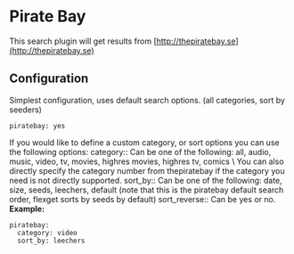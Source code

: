 # Pirate Bay

This search plugin will get results from [http://thepiratebay.se](http://thepiratebay.se)

## Configuration

Simplest configuration, uses default search options. (all categories, sort by seeders)
```
piratebay: yes
```
If you would like to define a custom category, or sort options you can use the following options:
 category::
 Can be one of the following: all, audio, music, video, tv, movies, highres movies, highres tv, comics \\
 You can also directly specify the category number from thepiratebay if the category you need is not directly supported.
 sort_by::
 Can be one of the following: date, size, seeds, leechers, default (note that this is the piratebay default search order, flexget sorts by seeds by default)
 sort_reverse::
 Can be yes or no.
**Example:**
```
piratebay:
  category: video
  sort_by: leechers
```